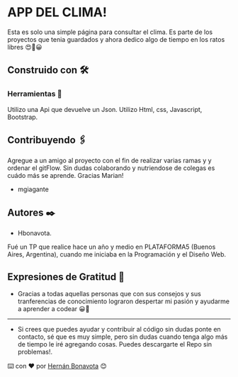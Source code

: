 # APP DEL CLIMA!

Esta es solo una simple página para consultar el clima. Es parte de los proyectos que tenia guardados y ahora dedico algo de tiempo en los ratos libres 😍💪😀

## Construido con 🛠️

### Herramientas 🔧

Utilizo una Api que devuelve un Json. Utilizo Html, css, Javascript, Bootstrap.

## Contribuyendo 🖇️

Agregue a un amigo al proyecto con el fin de realizar varias ramas y y ordenar el gitFlow. Sin dudas colaborando y nutriendose de colegas es cuádo más se aprende. Gracias Marian!

* mgiagante

## Autores ✒️
* Hbonavota.

Fué un TP que realice hace un año y medio en PLATAFORMA5 (Buenos Aires, Argentina), cuando me iniciaba en la Programación y el Diseño Web. 

## Expresiones de Gratitud 🎁

* Gracias a todas aquellas personas que con sus consejos y sus tranferencias de conocimiento lograron despertar mi pasión y ayudarme a aprender a codear 😀💪  

---
* Si crees que puedes ayudar y contribuir al código sin dudas ponte en contacto, sé que es muy simple, pero sin dudas cuando tenga algo más de tiempo le iré agregando cosas. Puedes descargarte el Repo sin problemas!. 

⌨️ con ❤️ por [Hernán Bonavota](https://github.com/hbonavota/) 😊


